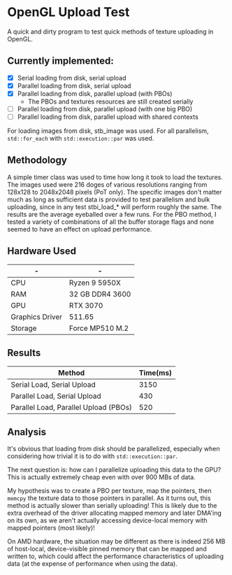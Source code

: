 # OpenGL Upload Test

A quick and dirty program to test quick methods of texture uploading in OpenGL.

## Currently implemented:

- [x] Serial loading from disk, serial upload
- [x] Parallel loading from disk, serial upload
- [x] Parallel loading from disk, parallel upload (with PBOs)
    - The PBOs and textures resources are still created serially
- [ ] Parallel loading from disk, parallel upload (with one big PBO)
- [ ] Parallel loading from disk, parallel upload with shared contexts

For loading images from disk, stb_image was used. For all parallelism, `std::for_each` with `std::execution::par` was used.

## Methodology

A simple timer class was used to time how long it took to load the textures.
The images used were 216 doges of various resolutions ranging from 128x128 to 2048x2048 pixels (PoT only).
The specific images don't matter much as long as sufficient data is provided to test parallelism and bulk uploading, since in any test stbi_load_* will perform roughly the same.
The results are the average eyeballed over a few runs.
For the PBO method, I tested a variety of combinations of all the buffer storage flags and none seemed to have an effect on upload performance.

## Hardware Used

| - | - |
| - | - |
| CPU | Ryzen 9 5950X |
| RAM | 32 GB DDR4 3600 |
| GPU | RTX 3070 |
| Graphics Driver | 511.65 |
| Storage | Force MP510 M.2 |

## Results

| Method | Time(ms) |
| - | - |
| Serial Load, Serial Upload | 3150 |
| Parallel Load, Serial Upload | 430 |
| Parallel Load, Parallel Upload (PBOs) | 520 |

## Analysis

It's obvious that loading from disk should be parallelized, especially when considering how trivial it is to do with `std::execution::par`.

The next question is: how can I parallelize uploading this data to the GPU? This is actually extremely cheap even with over 900 MBs of data.

My hypothesis was to create a PBO per texture, map the pointers, then `memcpy` the texture data to those pointers in parallel.
As it turns out, this method is actually slower than serially uploading!
This is likely due to the extra overhead of the driver allocating mapped memory and later DMA'ing on its own, as we aren't actually accessing device-local memory with mapped pointers (most likely)!

On AMD hardware, the situation may be different as there is indeed 256 MB of host-local, device-visible pinned memory that can be mapped and written to, which could affect the performance characteristics of uploading data (at the expense of performance when using the data).
